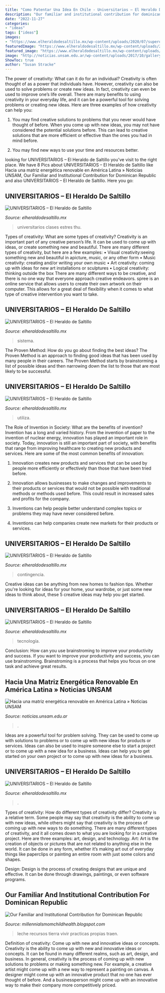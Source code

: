 ```yaml
---
title: "Como Patentar Una Idea En Chile - Universitarios – El Heraldo De Saltillo"
description: "Our familiar and institutional contribution for dominican republic"
date: "2022-11-27"
categories:
- "ideas"
tags: ["ideas"]
images:
- "https://www.elheraldodesaltillo.mx/wp-content/uploads/2020/07/supero-1920x1440.jpg"
featuredImage: "https://www.elheraldodesaltillo.mx/wp-content/uploads/2020/07/expertos-1320x868.jpg"
featured_image: "https://www.elheraldodesaltillo.mx/wp-content/uploads/2020/08/Karla-P-1536x1208.jpg"
image: "http://noticias.unsam.edu.ar/wp-content/uploads/2017/10/gallery_detail_eolica_03.jpg"
ShowToc: true
author: "Susan Stracke"
---
```



The power of creativity: What can it do for an individual?
Creativity is often thought of as a power that individuals have. However, creativity can also be used to solve problems or create new ideas. In fact, creativity can even be used to improve one’s life overall. There are many benefits to using creativity in your everyday life, and it can be a powerful tool for solving problems or creating new ideas. Here are three examples of how creativity can help you: 
1) You may find creative solutions to problems that you never would have thought of before. When you come up with new ideas, you may not have considered the potential solutions before. This can lead to creative solutions that are more efficient or effective than the ones you had in mind before. 

2) You may find new ways to use your time and resources better.

	

		
looking for UNIVERSITARIOS – El Heraldo de Saltillo you've visit to the right place. We have 8 Pics about UNIVERSITARIOS – El Heraldo de Saltillo like Hacia una matriz energética renovable en América Latina » Noticias UNSAM, Our Familiar and Institutional Contribution for Dominican Republic and also UNIVERSITARIOS – El Heraldo de Saltillo. Here you go:
		
    
## UNIVERSITARIOS – El Heraldo De Saltillo

<img loading=lazy src="https://www.elheraldodesaltillo.mx/wp-content/uploads/2020/08/Karla-P-1536x1208.jpg" onerror="this.onerror=null;this.src='https://tse2.mm.bing.net/th?id=OIP.89LGN6oeX_NFFcUM3KuwcwHaF0&amp;pid=15.1';" alt="UNIVERSITARIOS – El Heraldo de Saltillo">

_Source: elheraldodesaltillo.mx_

>universitarios clases estres thu. 

	

Types of creativity: What are some types of creativity?
Creativity is an important part of any creative person’s life. It can be used to come up with ideas, or create something new and beautiful. There are many different types of creativity, but here are a few examples: 
• Visual creativity:seeing something new and beautiful in apicture, music, or any other form 
• Music creativity: creating and/or writing your own music 
• Art creativity: coming up with ideas for new art installations or sculptures 
• Logical creativity: thinking outside the box 
There are many different ways to be creative, and there is no one way that everyone approach creative endeavors. spree is an online service that allows users to create their own artwork on their computer. This allows for a great deal of flexibility when it comes to what type of creative intervention you want to take.

    
## UNIVERSITARIOS – El Heraldo De Saltillo

<img loading=lazy src="https://www.elheraldodesaltillo.mx/wp-content/uploads/2020/07/expertos-1320x868.jpg" onerror="this.onerror=null;this.src='https://tse1.mm.bing.net/th?id=OIP.bfntLsiRMFwHBp7rX_IzZAHaE3&amp;pid=15.1';" alt="UNIVERSITARIOS – El Heraldo de Saltillo">

_Source: elheraldodesaltillo.mx_

>sistema. 

	

The Proven Method: How do you go about finding the best ideas?
The Proven Method is an approach to finding good ideas that has been used by many people in their careers. The Proven Method starts by brainstorming a list of possible ideas and then narrowing down the list to those that are most likely to be successful.

    
## UNIVERSITARIOS – El Heraldo De Saltillo

<img loading=lazy src="https://www.elheraldodesaltillo.mx/wp-content/uploads/2020/07/buscan-3-2048x1502.jpg" onerror="this.onerror=null;this.src='https://tse4.mm.bing.net/th?id=OIP.3vv0Az-vkxVWOzuTy4GjZgHaFb&amp;pid=15.1';" alt="UNIVERSITARIOS – El Heraldo de Saltillo">

_Source: elheraldodesaltillo.mx_

>utiliza. 

	

The Role of Invention in Society: What are the benefits of invention?
Invention has a long and varied history. From the invention of paper to the invention of nuclear energy, innovation has played an important role in society. Today, innovation is still an important part of society, with benefits that range from improving healthcare to creating new products and services. Here are some of the most common benefits of innovation:
1. Innovation creates new products and services that can be used by people more efficiently or effectively than those that have been tried before.

2. Innovation allows businesses to make changes and improvements to their products or services that would not be possible with traditional methods or methods used before. This could result in increased sales and profits for the company.

3. Inventions can help people better understand complex topics or problems they may have never considered before.

4. Inventions can help companies create new markets for their products or services.

    
## UNIVERSITARIOS – El Heraldo De Saltillo

<img loading=lazy src="https://www.elheraldodesaltillo.mx/wp-content/uploads/2020/05/por-1-1320x880.jpg" onerror="this.onerror=null;this.src='https://tse4.mm.bing.net/th?id=OIP._TKv1-wlwsBFDxuZEiRLOAHaE8&amp;pid=15.1';" alt="UNIVERSITARIOS – El Heraldo de Saltillo">

_Source: elheraldodesaltillo.mx_

>contingencia. 

	

Creative ideas can be anything from new homes to fashion tips. Whether you're looking for ideas for your home, your wardrobe, or just some new ideas to think about, these 5 creative ideas may help you get started.

    
## UNIVERSITARIOS – El Heraldo De Saltillo

<img loading=lazy src="https://www.elheraldodesaltillo.mx/wp-content/uploads/2020/06/sonda-1920x1075.jpg" onerror="this.onerror=null;this.src='https://tse2.mm.bing.net/th?id=OIP.706iXup_4pzksDbipbW4DgHaEJ&amp;pid=15.1';" alt="UNIVERSITARIOS – El Heraldo de Saltillo">

_Source: elheraldodesaltillo.mx_

>tecnología. 

	

Conclusion: How can you use brainstroming to improve your productivity and success.
If you want to improve your productivity and success, you can use brainstroming. Brainstroming is a process that helps you focus on one task and achieve great results.

    
## Hacia Una Matriz Energética Renovable En América Latina » Noticias UNSAM

<img loading=lazy src="http://noticias.unsam.edu.ar/wp-content/uploads/2017/10/gallery_detail_eolica_03.jpg" onerror="this.onerror=null;this.src='https://tse3.mm.bing.net/th?id=OIP.z4j04NjYqy_ZyRUVDKYsVwHaEU&amp;pid=15.1';" alt="Hacia una matriz energética renovable en América Latina » Noticias UNSAM">

_Source: noticias.unsam.edu.ar_

>. 

	

Ideas are a powerful tool for problem solving. They can be used to come up with solutions to problems or to come up with new ideas for products or services. Ideas can also be used to inspire someone else to start a project or to come up with a new idea for a business. Ideas can help you to get started on your own project or to come up with new ideas for a business.

    
## UNIVERSITARIOS – El Heraldo De Saltillo

<img loading=lazy src="https://www.elheraldodesaltillo.mx/wp-content/uploads/2020/07/supero-1920x1440.jpg" onerror="this.onerror=null;this.src='https://tse2.mm.bing.net/th?id=OIP.-a774WOq4ks3FnUp3jM2rwHaFj&amp;pid=15.1';" alt="UNIVERSITARIOS – El Heraldo de Saltillo">

_Source: elheraldodesaltillo.mx_

>. 

	

Types of creativity: How do different types of creativity differ?
Creativity is a relative term. Some people may say that creativity is the ability to come up with new ideas, while others might say that creativity is the process of coming up with new ways to do something. There are many different types of creativity, and it all comes down to what you are looking for in a creative project. Here are three examples: art, design, and technology.
Art: Art is the creation of objects or pictures that are not related to anything else in the world. It can be done in any form, whether it’s making art out of everyday things like paperclips or painting an entire room with just some colors and shapes.

Design: Design is the process of creating designs that are unique and effective. It can be done through drawings, paintings, or even software programs.

    
## Our Familiar And Institutional Contribution For Dominican Republic

<img loading=lazy src="https://lh5.googleusercontent.com/proxy/Pop07klmAl4Q-DUlb_UvADzZvakmsAM8fiHzWVGYpeep2SZtUgJPdVRJJEIy4pERa25rOGojM7k9wiEVnCiFB4-ZL-8=w1200-h630-n-k-no-nu" onerror="this.onerror=null;this.src='https://tse1.mm.bing.net/th?id=OIP.aQYIejp2H6Q84EEtl4pUgwHaFj&amp;pid=15.1';" alt="Our Familiar and Institutional Contribution for Dominican Republic">

_Source: millennialsmomchildhealth.blogspot.com_

>leche recursos tierra vivir practicas propias traen. 

	

Definition of creativity: Come up with new and innovative ideas or concepts.
Creativity is the ability to come up with new and innovative ideas or concepts. It can be found in many different realms, such as art, design, and business. In general, creativity is the process of coming up with new solutions to problems or making something new. For example, a creative artist might come up with a new way to represent a painting on canvas. A designer might come up with an innovative product that no one has ever thought of before. And a businessperson might come up with an innovative way to make their company more competitively priced.

